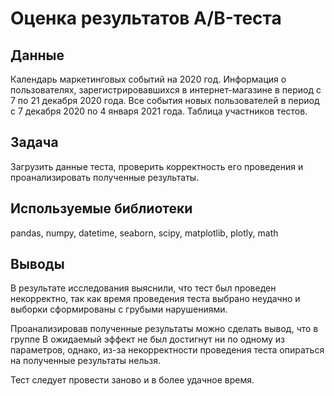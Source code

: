 # Оценка результатов A/B-теста

## Данные
Календарь маркетинговых событий на 2020 год.
Информация о пользователях, зарегистрировавшихся в интернет-магазине в период с 7 по 21 декабря 2020 года.
Все события новых пользователей в период с 7 декабря 2020 по 4 января 2021 года.
Таблица участников тестов.

## Задача
Загрузить данные теста, проверить корректность его проведения и проанализировать полученные результаты.
    
## Используемые библиотеки
pandas, numpy, datetime, seaborn, scipy, matplotlib, plotly, math

## Выводы
В результате исследования выяснили, что тест был проведен некорректно, так как время проведения теста выбрано неудачно и выборки сформированы с грубыми нарушениями.

Проанализировав полученные результаты можно сделать вывод, что в группе В ожидаемый эффект не был достигнут ни по одному из параметров, однако, из-за некорректности проведения теста опираться на полученные результаты нельзя.

Тест следует провести заново и в более удачное время.
